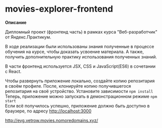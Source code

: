 # movies-explorer-frontend

**Описание**

Дипломный проект (фронтенд часть) в рамках курса "Веб-разработчик" от Яндекс.Практикум.

В ходе реализации были использованы знания полученные в процессе обучения на курсе, чтобы доказать усвоение материала. А также, получить дополнительную практику использования полученных знаний.

В части фронтенд используется JSX, CSS и JavaScript(ES6) в сочетании с React. 

Чтобы развернуть приложение локально, создайте копию репозитария в своём профиле. После, клонируйте копию получившегося репозитария на своё устройство. Установите зависимости `npm install`  
Теперь, приложение можно запускать в демонстрационном режиме `npm start`  
Если всё получилось успешно, приложение должно быть доступно в браузере, по адресу <http://localhost:3000>

<http://evg.vetrow.movies.nomoredomains.xyz/>